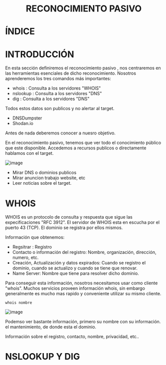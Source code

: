 <h1 align="center">RECONOCIMIENTO PASIVO</h1>




# ÍNDICE

# INTRODUCCIÓN

En esta sección definiremos el reconocimiento pasivo , nos centraremos en las herramientas esenciales de dicho reconocimiento. Nosotros aprenderemos los tres comandos más importantes:

- whois : Consulta a los servidores "WHOIS"
- nslookup : Consulta a los servidores "DNS"
- dig : Consulta a los servidores "DNS"

Todos estos datos son publicos y no alertar al target.

- DNSDumpster
- Shodan.io

Antes de nada deberemos conocer a nuesro objetivo.

En el reconocimiento pasivo, tenemos que ver todo el conocimiento público que este disponible. Accedemos a recursos publicos o directamente hablamos con el target. 

![image](https://github.com/user-attachments/assets/8925f4b3-2616-4e4e-a75c-a272a03bafeb)


- Mirar DNS o dominios publicos
- Mirar anuncion trabajo website, etc
- Leer noticias sobre el target.


# WHOIS

WHOIS es un protocolo de consulta y respuesta que sigue las expecificaciones "RFC 3912". El servidor de WHOIS esta en escucha por el puerto 43 (TCP). El dominio se registra por ellos mismos. 

Información que obtenemos:

- Regsitrar : Registro
- Contacto o información del registro: Nombre, organización, dirección, numero, etc.
- Creación, Actualización y datos expirados: Cuando se registro el dominio, cuando se actualizo y cuando se tiene que renovar.
- Name Server: Nombre que tiene para resolver dicho dominio.

Para conseguir esta información, nosotros necesitamos usar como cliente "whois". Muchos servicios proveen información whois, sin embargo generalmente es mucho mas rapido y conveniente utilizar su mismo cliente. 

```
whois nombre
```

![image](https://github.com/user-attachments/assets/96036972-b599-4bbb-99af-ec1d2944c534)

Podemso ver bastante información, primero su nombre con su información. el mantenimiento, de donde esta el dominio.

Información sobre el registro, contacto, nombre, privacidad, etc..

# NSLOOKUP Y DIG

